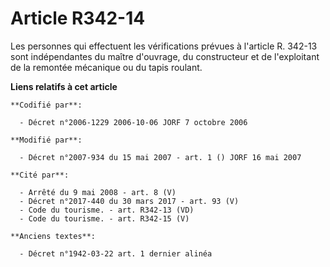 # Article R342-14

Les personnes qui effectuent les vérifications prévues à l'article R. 342-13 sont indépendantes du maître d'ouvrage, du
constructeur et de l'exploitant de la remontée mécanique ou du tapis roulant.

**Liens relatifs à cet article**

	**Codifié par**:

	  - Décret n°2006-1229 2006-10-06 JORF 7 octobre 2006

	**Modifié par**:

	  - Décret n°2007-934 du 15 mai 2007 - art. 1 () JORF 16 mai 2007

	**Cité par**:

	  - Arrêté du 9 mai 2008 - art. 8 (V)
	  - Décret n°2017-440 du 30 mars 2017 - art. 93 (V)
	  - Code du tourisme. - art. R342-13 (VD)
	  - Code du tourisme. - art. R342-15 (V)

	**Anciens textes**:

	  - Décret n°1942-03-22 art. 1 dernier alinéa
